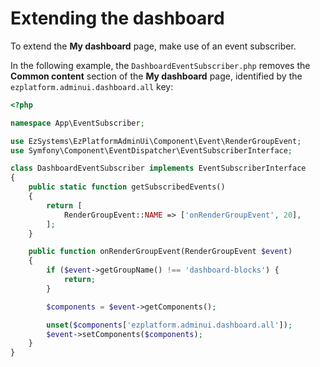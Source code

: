 # Extending the dashboard

To extend the **My dashboard** page, make use of an event subscriber.

In the following example, the `DashboardEventSubscriber.php` removes the **Common content** section of the **My dashboard** page,
identified by the `ezplatform.adminui.dashboard.all` key:

``` php
<?php

namespace App\EventSubscriber;

use EzSystems\EzPlatformAdminUi\Component\Event\RenderGroupEvent;
use Symfony\Component\EventDispatcher\EventSubscriberInterface;

class DashboardEventSubscriber implements EventSubscriberInterface
{
    public static function getSubscribedEvents()
    {
        return [
            RenderGroupEvent::NAME => ['onRenderGroupEvent', 20],
        ];
    }

    public function onRenderGroupEvent(RenderGroupEvent $event)
    {
        if ($event->getGroupName() !== 'dashboard-blocks') {
            return;
        }

        $components = $event->getComponents();

        unset($components['ezplatform.adminui.dashboard.all']);
        $event->setComponents($components);
    }
}
```
